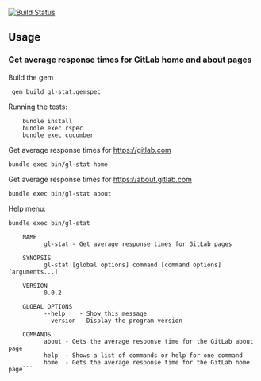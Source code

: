 [![Build Status](https://travis-ci.org/nicsnet/gl-stat.svg?branch=master)](https://travis-ci.org/nicsnet/gl-stat)


## Usage

### Get average response times for GitLab home and about pages

Build the gem

``` gem build gl-stat.gemspec```

Running the tests:

``` 
    bundle install 
    bundle exec rspec
    bundle exec cucumber 
```

Get average response times for https://gitlab.com

``` bundle exec bin/gl-stat home ```

Get average response times for https://about.gitlab.com


``` bundle exec bin/gl-stat about ```

Help menu:

``` bundle exec bin/gl-stat ```
    
``` 
    NAME
          gl-stat - Get average response times for GitLab pages

    SYNOPSIS
          gl-stat [global options] command [command options] [arguments...]

    VERSION
          0.0.2

    GLOBAL OPTIONS
          --help    - Show this message
          --version - Display the program version

    COMMANDS
          about - Gets the average response time for the GitLab about page
          help  - Shows a list of commands or help for one command
          home  - Gets the average response time for the GitLab home page```
